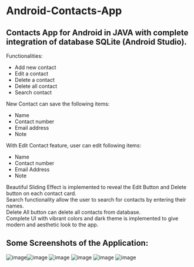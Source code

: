 # Android-Contacts-App
## Contacts App for Android in JAVA with complete integration of database SQLite (Android Studio).
Functionalities:
- Add new contact
- Edit a contact
- Delete a contact
- Delete all contact
- Search contact

New Contact can save the following items:
- Name
- Contact number
- Email address
- Note 

With Edit Contact feature, user can edit following items:
- Name
- Contact number
- Email Address
- Note <br/>

Beautiful Sliding Effect is implemented to reveal the Edit Button and Delete button on each contact card.<br/>
Search functionality allow the user to search for contacts by entering their names.<br/>
Delete All button can delete all contacts from database.<br/>
Complete UI with vibrant colors and dark theme is implemented to give modern and aesthetic look to the app.<br/>

## Some Screenshots of the Application:<br/>
![image](https://user-images.githubusercontent.com/96788451/194757228-1ef42413-39c1-4028-8b0b-7f93df104fc9.png)![image](https://user-images.githubusercontent.com/96788451/194757236-c4737d4d-dad3-4b2a-b038-59aa9437b3d0.png)
![image](https://user-images.githubusercontent.com/96788451/194757262-9283a58f-3a4e-4489-8ca4-42aa1321ad46.png)
 ![image](https://user-images.githubusercontent.com/96788451/194757285-6e0d3427-7a3f-428f-af05-4cc9c0286a86.png)
![image](https://user-images.githubusercontent.com/96788451/194757311-29c7a7cd-80dd-4609-a9fe-7a291d3eda64.png)
![image](https://user-images.githubusercontent.com/96788451/194757326-9a30e17d-b642-4bf7-8a63-61c6adcf75e0.png)

